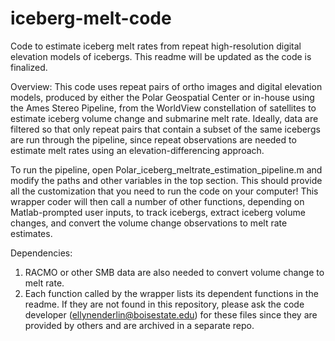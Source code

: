 # iceberg-melt-code
Code to estimate iceberg melt rates from repeat high-resolution digital elevation models of icebergs. This readme will be updated as the code is finalized.

Overview:
This code uses repeat pairs of ortho images and digital elevation models, produced by either the Polar Geospatial Center or in-house using the Ames Stereo Pipeline, from the WorldView constellation of satellites to estimate iceberg volume change and submarine melt rate. Ideally, data are filtered so that only repeat pairs that contain a subset of the same icebergs are run through the pipeline, since repeat observations are needed to estimate melt rates using an elevation-differencing approach. 

To run the pipeline, open Polar_iceberg_meltrate_estimation_pipeline.m and modify the paths and other variables in the top section. This should provide all the customization that you need to run the code on your computer! This wrapper coder will then call a number of other functions, depending on Matlab-prompted user inputs, to track icebergs, extract iceberg volume changes, and convert the volume change observations to melt rate estimates.


Dependencies:
1) RACMO or other SMB data are also needed to convert volume change to melt rate.
2) Each function called by the wrapper lists its dependent functions in the readme. If they are not found in this repository, please ask the code developer (ellynenderlin@boisestate.edu) for these files since they are provided by others and are archived in a separate repo.
